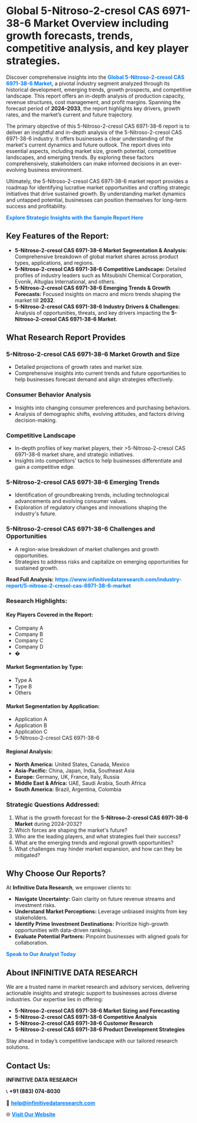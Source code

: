 <h1>Global 5-Nitroso-2-cresol CAS 6971-38-6 Market Overview including growth forecasts, trends, competitive analysis, and key player strategies.</h1>
<p>
Discover comprehensive insights into the 
<a href="https://www.infinitivedataresearch.com/industry-report/5-nitroso-2-cresol-cas-6971-38-6-market" rel="dofollow" style="color: #007BFF; text-decoration: none;"><strong>Global 5-Nitroso-2-cresol CAS 6971-38-6 Market</strong></a>, a pivotal industry segment analyzed through its historical development, emerging trends, growth prospects, and competitive landscape. This report offers an in-depth analysis of production capacity, revenue structures, cost management, and profit margins. Spanning the forecast period of <strong>2024–2033</strong>, the report highlights key drivers, growth rates, and the market’s current and future trajectory.
</p>
<p>
The primary objective of this 5-Nitroso-2-cresol CAS 6971-38-6 report is to deliver an insightful and in-depth analysis of the 5-Nitroso-2-cresol CAS 6971-38-6 industry. It offers businesses a clear understanding of the market's current dynamics and future outlook. The report dives into essential aspects, including market size, growth potential, competitive landscapes, and emerging trends. By exploring these factors comprehensively, stakeholders can make informed decisions in an ever-evolving business environment.
</p>
<p>
Ultimately, the 5-Nitroso-2-cresol CAS 6971-38-6 market report provides a roadmap for identifying lucrative market opportunities and crafting strategic initiatives that drive sustained growth. By understanding market dynamics and untapped potential, businesses can position themselves for long-term success and profitability.
</p>
<p>
<a href="https://www.infinitivedataresearch.com/request-sample/reportId=102216" style="color: #007BFF; text-decoration: none;"><strong>Explore Strategic Insights with the Sample Report Here</strong></a>
</p>

<h2>Key Features of the Report:</h2>
<ul>
<li><strong>5-Nitroso-2-cresol CAS 6971-38-6 Market Segmentation & Analysis:</strong> Comprehensive breakdown of global market shares across product types, applications, and regions.</li>
<li><strong>5-Nitroso-2-cresol CAS 6971-38-6 Competitive Landscape:</strong> Detailed profiles of industry leaders such as Mitsubishi Chemical Corporation, Evonik, Altuglas International, and others.</li>
<li><strong>5-Nitroso-2-cresol CAS 6971-38-6 Emerging Trends & Growth Forecasts:</strong> Focused insights on macro and micro trends shaping the market till <strong>2032</strong>.</li>
<li><strong>5-Nitroso-2-cresol CAS 6971-38-6 Industry Drivers & Challenges:</strong> Analysis of opportunities, threats, and key drivers impacting the <strong>5-Nitroso-2-cresol CAS 6971-38-6 Market</strong>.</li>
</ul>

<h2>What Research Report Provides</h2>
<h3>5-Nitroso-2-cresol CAS 6971-38-6 Market Growth and Size</h3>
<ul>
<li>Detailed projections of growth rates and market size.</li>
<li>Comprehensive insights into current trends and future opportunities to help businesses forecast demand and align strategies effectively.</li>
</ul>

<h3>Consumer Behavior Analysis</h3>
<ul>
<li>Insights into changing consumer preferences and purchasing behaviors.</li>
<li>Analysis of demographic shifts, evolving attitudes, and factors driving decision-making.</li>
</ul>

<h3>Competitive Landscape</h3>
<ul>
<li>In-depth profiles of key market players, their >5-Nitroso-2-cresol CAS 6971-38-6 market share, and strategic initiatives.</li>
<li>Insights into competitors' tactics to help businesses differentiate and gain a competitive edge.</li>
</ul>

<h3>5-Nitroso-2-cresol CAS 6971-38-6 Emerging Trends</h3>
<ul>
<li>Identification of groundbreaking trends, including technological advancements and evolving consumer values.</li>
<li>Exploration of regulatory changes and innovations shaping the industry's future.</li>
</ul>

<h3>5-Nitroso-2-cresol CAS 6971-38-6 Challenges and Opportunities</h3>
<ul>
<li>A region-wise breakdown of market challenges and growth opportunities.</li>
<li>Strategies to address risks and capitalize on emerging opportunities for sustained growth.</li>
</ul>
<p><strong>Read Full Analysis:</strong> <a href="https://www.infinitivedataresearch.com/industry-report/5-nitroso-2-cresol-cas-6971-38-6-market" rel="dofollow" style="color: #007BFF; text-decoration: none;"><strong>https://www.infinitivedataresearch.com/industry-report/5-nitroso-2-cresol-cas-6971-38-6-market</strong></a></p>
<h3>Research Highlights:</h3>
<h4>Key Players Covered in the Report:</h4>
<ul><li>Company A</li><li>Company B</li><li>Company C</li><li>Company D</li><li>�</li></ul>
<h4>Market Segmentation by Type:</h4>
<ul><li>Type A</li><li>Type B</li><li>Others</li></ul>
<h4>Market Segmentation by Application:</h4>
<ul><li>Application A</li><li>Application B</li><li>Application C</li><li>5-Nitroso-2-cresol CAS 6971-38-6</li></ul>

<h4>Regional Analysis:</h4>
<ul>
<li><strong>North America:</strong> United States, Canada, Mexico</li>
<li><strong>Asia-Pacific:</strong> China, Japan, India, Southeast Asia</li>
<li><strong>Europe:</strong> Germany, UK, France, Italy, Russia</li>
<li><strong>Middle East & Africa:</strong> UAE, Saudi Arabia, South Africa</li>
<li><strong>South America:</strong> Brazil, Argentina, Colombia</li>
</ul>

<h3>Strategic Questions Addressed:</h3>
<ol>
<li>What is the growth forecast for the <strong>5-Nitroso-2-cresol CAS 6971-38-6 Market</strong> during 2024–2032?</li>
<li>Which forces are shaping the market's future?</li>
<li>Who are the leading players, and what strategies fuel their success?</li>
<li>What are the emerging trends and regional growth opportunities?</li>
<li>What challenges may hinder market expansion, and how can they be mitigated?</li>
</ol>

<h2>Why Choose Our Reports?</h2>
<p>At <strong>Infinitive Data Research</strong>, we empower clients to:</p>
<ul>
<li><strong>Navigate Uncertainty:</strong> Gain clarity on future revenue streams and investment risks.</li>
<li><strong>Understand Market Perceptions:</strong> Leverage unbiased insights from key stakeholders.</li>
<li><strong>Identify Prime Investment Destinations:</strong> Prioritize high-growth opportunities with data-driven rankings.</li>
<li><strong>Evaluate Potential Partners:</strong> Pinpoint businesses with aligned goals for collaboration.</li>
</ul>
<p><a href="https://www.infinitivedataresearch.com/industry-report/5-nitroso-2-cresol-cas-6971-38-6-market" rel="dofollow" style="color: #007BFF; text-decoration: none;"><strong>Speak to Our Analyst Today</strong></a></p>

<h2>About INFINITIVE DATA RESEARCH</h2>
<p>We are a trusted name in market research and advisory services, delivering actionable insights and strategic support to businesses across diverse industries. Our expertise lies in offering:</p>
<ul>
<li><strong>5-Nitroso-2-cresol CAS 6971-38-6 Market Sizing and Forecasting</strong></li>
<li><strong>5-Nitroso-2-cresol CAS 6971-38-6 Competitive Analysis</strong></li>
<li><strong>5-Nitroso-2-cresol CAS 6971-38-6 Customer Research</strong></li>
<li><strong>5-Nitroso-2-cresol CAS 6971-38-6 Product Development Strategies</strong></li>
</ul>
<p>Stay ahead in today’s competitive landscape with our tailored research solutions.</p>

<h2>Contact Us:</h2>
<p><strong>INFINITIVE DATA RESEARCH</strong></p>
<p>📞 <strong>+91 (883) 074-8030</strong></p>
<p>📧 <strong><a href="mailto:help@infinitivedataresearch.com" style="color: #007BFF;">help@infinitivedataresearch.com</a></strong></p>
<p>🌐 <strong><a href="https://www.infinitivedataresearch.com" rel="dofollow" style="color: #007BFF;">Visit Our Website</a></strong></p>